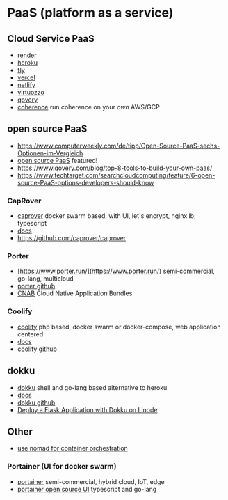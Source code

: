# PaaS (platform as a service)

## Cloud Service PaaS

* [render](https://render.com/)
* [heroku](https://www.heroku.com/)
* [fly](https://fly.io/)
* [vercel](https://vercel.com/)
* [netlify](https://www.netlify.com/)
* [virtuozzo](https://www.virtuozzo.com/)
* [qovery](https://www.qovery.com/)
* [coherence](https://www.withcoherence.com/) run coherence on your _own_ AWS/GCP

## open source PaaS

* https://www.computerweekly.com/de/tipp/Open-Source-PaaS-sechs-Optionen-im-Vergleich
* [open source PaaS](https://github.com/guettli/open-source-paas) featured!
* https://www.qovery.com/blog/top-8-tools-to-build-your-own-paas/
* https://www.techtarget.com/searchcloudcomputing/feature/6-open-source-PaaS-options-developers-should-know

### CapRover

* [caprover](https://caprover.com/) docker swarm based, with UI, let's encrypt, nginx lb, typescript
* [docs](https://caprover.com/docs/get-started.html)
* https://github.com/caprover/caprover

### Porter

* [https://www.porter.run/](https://www.porter.run/) semi-commercial, go-lang, multicloud 
* [porter github](https://github.com/getporter/porter)
* [CNAB](https://deislabs.io/cnab/) Cloud Native Application Bundles

### Coolify

* [coolify](https://coolify.io/) php based, docker swarm or docker-compose, web application centered
* [docs](https://coolify.io/docs/)
* [coolify github](https://github.com/coollabsio/coolify)

## dokku

* [dokku](https://dokku.com/) shell and go-lang based alternative to heroku
* [docs](https://dokku.com/docs/getting-started/installation/)
* [dokku github](https://github.com/dokku/dokku)
* [Deploy a Flask Application with Dokku on Linode](https://www.linode.com/docs/guides/deploy-a-flask-application-with-dokku/)

## Other

* [use nomad for container orchestration](https://www.linode.com/docs/guides/using-nomad-for-orchestration/)

### Portainer (UI for docker swarm)

* [portainer](https://www.portainer.io/) semi-commercial, hybrid cloud, IoT, edge
* [portainer open source UI](https://github.com/portainer/portainer) typescript and go-lang

